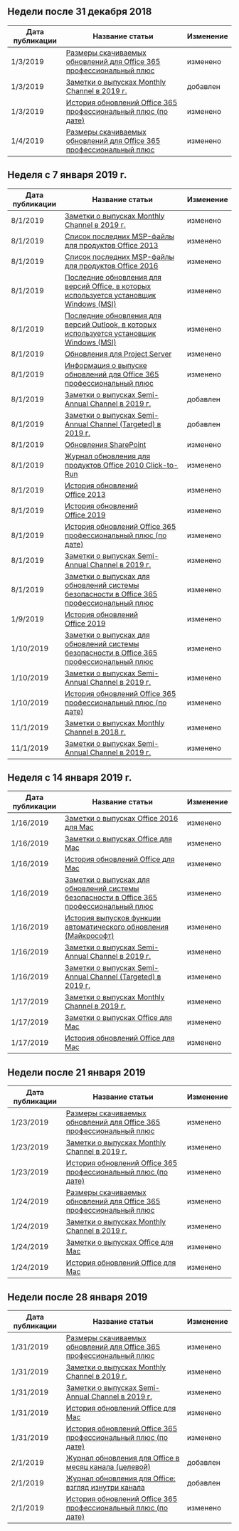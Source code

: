 <!-- This file is generated automatically each week. Changes made to this file will be overwritten.-->




## <a name="week-of-december-31-2018"></a>Недели после 31 декабря 2018


| Дата публикации |Название статьи | Изменение |
|------|------------|--------|
| 1/3/2019 | [Размеры скачиваемых обновлений для Office 365 профессиональный плюс](/OfficeUpdates/download-sizes-office365-proplus-updates) | изменено |
| 1/3/2019 | [Заметки о выпусках Monthly Channel в 2019 г.](/OfficeUpdates/monthly-channel-2019) | добавлен |
| 1/3/2019 | [История обновлений Office 365 профессиональный плюс (по дате)](/OfficeUpdates/update-history-office365-proplus-by-date) | изменено |
| 1/4/2019 | [Размеры скачиваемых обновлений для Office 365 профессиональный плюс](/OfficeUpdates/download-sizes-office365-proplus-updates) | изменено |


## <a name="week-of-january-07-2019"></a>Неделя с 7 января 2019 г.


| Дата публикации |Название статьи | Изменение |
|------|------------|--------|
| 8/1/2019 | [Заметки о выпусках Monthly Channel в 2019 г.](/OfficeUpdates/monthly-channel-2019) | изменено |
| 8/1/2019 | [Список последних MSP-файлы для продуктов Office 2013](/OfficeUpdates/msp-files-office-2013) | изменено |
| 8/1/2019 | [Список последних MSP-файлы для продуктов Office 2016](/OfficeUpdates/msp-files-office-2016) | изменено |
| 8/1/2019 | [Последние обновления для версий Office, в которых используется установщик Windows (MSI)](/OfficeUpdates/office-updates-msi) | изменено |
| 8/1/2019 | [Последние обновления для версий Outlook, в которых используется установщик Windows (MSI)](/OfficeUpdates/outlook-updates-msi) | изменено |
| 8/1/2019 | [Обновления для Project Server](/OfficeUpdates/project-server-updates) | изменено |
| 8/1/2019 | [Информация о выпуске обновлений для Office 365 профессиональный плюс](/OfficeUpdates/release-notes-office365-proplus) | изменено |
| 8/1/2019 | [Заметки о выпусках Semi-Annual Channel в 2019 г.](/OfficeUpdates/semi-annual-channel-2019) | добавлен |
| 8/1/2019 | [Заметки о выпусках Semi-Annual Channel (Targeted) в 2019 г.](/OfficeUpdates/semi-annual-channel-targeted-2019) | добавлен |
| 8/1/2019 | [Обновления SharePoint](/OfficeUpdates/sharepoint-updates) | изменено |
| 8/1/2019 | [Журнал обновления для продуктов Office 2010 Click-to-Run](/OfficeUpdates/update-history-office-2010-click-to-run) | изменено |
| 8/1/2019 | [История обновлений Office 2013](/OfficeUpdates/update-history-office-2013) | изменено |
| 8/1/2019 | [История обновлений Office 2019](/OfficeUpdates/update-history-office-2019) | изменено |
| 8/1/2019 | [История обновлений Office 365 профессиональный плюс (по дате)](/OfficeUpdates/update-history-office365-proplus-by-date) | изменено |
| 8/1/2019 | [Заметки о выпусках Semi-Annual Channel в 2019 г.](/OfficeUpdates/semi-annual-channel-2019) | изменено |
| 8/1/2019 | [Заметки о выпусках для обновлений системы безопасности в Office 365 профессиональный плюс](/OfficeUpdates/office365-proplus-security-updates) | изменено |
| 1/9/2019 | [История обновлений Office 2019](/OfficeUpdates/update-history-office-2019) | изменено |
| 1/10/2019 | [Заметки о выпусках для обновлений системы безопасности в Office 365 профессиональный плюс](/OfficeUpdates/office365-proplus-security-updates) | изменено |
| 1/10/2019 | [Заметки о выпусках Semi-Annual Channel в 2019 г.](/OfficeUpdates/semi-annual-channel-2019) | изменено |
| 1/10/2019 | [История обновлений Office 365 профессиональный плюс (по дате)](/OfficeUpdates/update-history-office365-proplus-by-date) | изменено |
| 11/1/2019 | [Заметки о выпусках Monthly Channel в 2018 г.](/OfficeUpdates/monthly-channel-2018) | изменено |
| 11/1/2019 | [Заметки о выпусках Semi-Annual Channel в 2019 г.](/OfficeUpdates/semi-annual-channel-2019) | изменено |


## <a name="week-of-january-14-2019"></a>Неделя с 14 января 2019 г.


| Дата публикации |Название статьи | Изменение |
|------|------------|--------|
| 1/16/2019 | [Заметки о выпусках Office 2016 для Mac](/OfficeUpdates/release-notes-office-2016-mac) | изменено |
| 1/16/2019 | [Заметки о выпусках Office для Mac](/OfficeUpdates/release-notes-office-for-mac) | изменено |
| 1/16/2019 | [История обновлений Office для Mac](/OfficeUpdates/update-history-office-for-mac) | изменено |
| 1/16/2019 | [Заметки о выпусках для обновлений системы безопасности в Office 365 профессиональный плюс](/OfficeUpdates/office365-proplus-security-updates) | изменено |
| 1/16/2019 | [История выпусков функции автоматического обновления (Майкрософт)](/OfficeUpdates/release-history-microsoft-autoupdate) | изменено |
| 1/16/2019 | [Заметки о выпусках Semi-Annual Channel в 2019 г.](/OfficeUpdates/semi-annual-channel-2019) | изменено |
| 1/16/2019 | [Заметки о выпусках Semi-Annual Channel (Targeted) в 2019 г.](/OfficeUpdates/semi-annual-channel-targeted-2019) | изменено |
| 1/17/2019 | [Заметки о выпусках Monthly Channel в 2019 г.](/OfficeUpdates/monthly-channel-2019) | изменено |
| 1/17/2019 | [Заметки о выпусках Office для Mac](/OfficeUpdates/release-notes-office-for-mac) | изменено |
| 1/17/2019 | [История обновлений Office для Mac](/OfficeUpdates/update-history-office-for-mac) | изменено |


## <a name="week-of-january-21-2019"></a>Недели после 21 января 2019


| Дата публикации |Название статьи | Изменение |
|------|------------|--------|
| 1/23/2019 | [Размеры скачиваемых обновлений для Office 365 профессиональный плюс](/OfficeUpdates/download-sizes-office365-proplus-updates) | изменено |
| 1/23/2019 | [Заметки о выпусках Monthly Channel в 2019 г.](/OfficeUpdates/monthly-channel-2019) | изменено |
| 1/23/2019 | [История обновлений Office 365 профессиональный плюс (по дате)](/OfficeUpdates/update-history-office365-proplus-by-date) | изменено |
| 1/24/2019 | [Размеры скачиваемых обновлений для Office 365 профессиональный плюс](/OfficeUpdates/download-sizes-office365-proplus-updates) | изменено |
| 1/24/2019 | [Заметки о выпусках Monthly Channel в 2019 г.](/OfficeUpdates/monthly-channel-2019) | изменено |
| 1/24/2019 | [Заметки о выпусках Office для Mac](/OfficeUpdates/release-notes-office-for-mac) | изменено |
| 1/24/2019 | [История обновлений Office для Mac](/OfficeUpdates/update-history-office-for-mac) | изменено |


## <a name="week-of-january-28-2019"></a>Недели после 28 января 2019


| Дата публикации |Название статьи | Изменение |
|------|------------|--------|
| 1/31/2019 | [Размеры скачиваемых обновлений для Office 365 профессиональный плюс](/OfficeUpdates/download-sizes-office365-proplus-updates) | изменено |
| 1/31/2019 | [Заметки о выпусках Monthly Channel в 2019 г.](/OfficeUpdates/monthly-channel-2019) | изменено |
| 1/31/2019 | [Заметки о выпусках Semi-Annual Channel в 2019 г.](/OfficeUpdates/semi-annual-channel-2019) | изменено |
| 1/31/2019 | [История обновлений Office для Mac](/OfficeUpdates/update-history-office-for-mac) | изменено |
| 1/31/2019 | [История обновлений Office 365 профессиональный плюс (по дате)](/OfficeUpdates/update-history-office365-proplus-by-date) | изменено |
| 2/1/2019 | [Журнал обновления для Office в месяц канала (целевой)](/OfficeUpdates/update-history-monthly-channel-targeted) | добавлен |
| 2/1/2019 | [Журнал обновления для Office: взгляд изнутри канала](/OfficeUpdates/update-history-office-insider) | добавлен |
| 2/1/2019 | [История обновлений Office 365 профессиональный плюс (по дате)](/OfficeUpdates/update-history-office365-proplus-by-date) | изменено |
